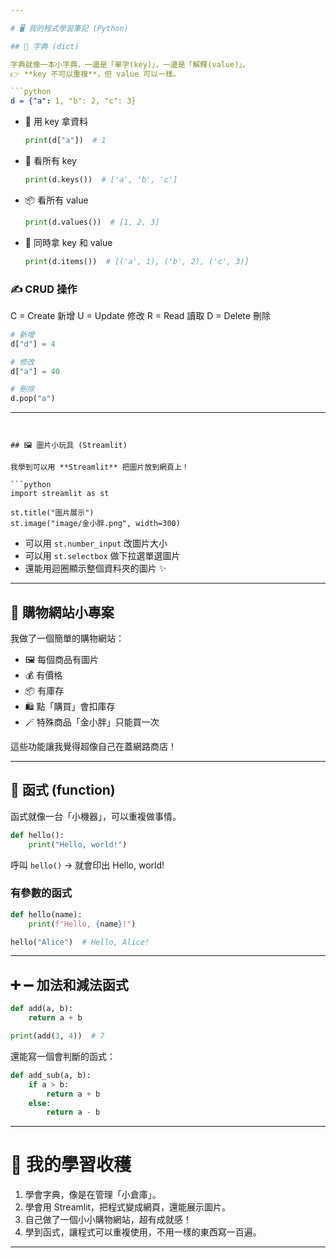 ```yaml
---

# 🖥️ 我的程式學習筆記 (Python)

## 📌 字典 (dict)

字典就像一本小字典，一邊是「單字(key)」，一邊是「解釋(value)」。
👉 **key 不可以重複**，但 value 可以一樣。

```python
d = {"a": 1, "b": 2, "c": 3}
```

* 🔑 用 key 拿資料

  ```python
  print(d["a"])  # 1
  ```
* 📂 看所有 key

  ```python
  print(d.keys())  # ['a', 'b', 'c']
  ```
* 📦 看所有 value

  ```python
  print(d.values())  # [1, 2, 3]
  ```
* 👫 同時拿 key 和 value

  ```python
  print(d.items())  # [('a', 1), ('b', 2), ('c', 3)]
  ```

### ✍️ CRUD 操作

C = Create 新增
U = Update 修改
R = Read 讀取
D = Delete 刪除

```python
# 新增
d["d"] = 4

# 修改
d["a"] = 40

# 刪除
d.pop("a")
```

---
```


## 🖼️ 圖片小玩具 (Streamlit)

我學到可以用 **Streamlit** 把圖片放到網頁上！

```python
import streamlit as st

st.title("圖片展示")
st.image("image/金小胖.png", width=300)
```

- 可以用 `st.number_input` 改圖片大小
- 可以用 `st.selectbox` 做下拉選單選圖片
- 還能用迴圈顯示整個資料夾的圖片 ✨

---

## 🛒 購物網站小專案

我做了一個簡單的購物網站：

- 🖼️ 每個商品有圖片
- 💰 有價格
- 📦 有庫存
- 🛍️ 點「購買」會扣庫存
- 🪄 特殊商品「金小胖」只能買一次

這些功能讓我覺得超像自己在蓋網路商店！

---

## 🔄 函式 (function)

函式就像一台「小機器」，可以重複做事情。

```python
def hello():
    print("Hello, world!")
```

呼叫 `hello()` → 就會印出 Hello, world!

### 有參數的函式

```python
def hello(name):
    print(f"Hello, {name}!")

hello("Alice")  # Hello, Alice!
```

---

## ➕ ➖ 加法和減法函式

```python
def add(a, b):
    return a + b

print(add(3, 4))  # 7
```

還能寫一個會判斷的函式：

```python
def add_sub(a, b):
    if a > b:
        return a + b
    else:
        return a - b
```

---

# 🎯 我的學習收穫

1. 學會字典，像是在管理「小倉庫」。
2. 學會用 Streamlit，把程式變成網頁，還能展示圖片。
3. 自己做了一個小小購物網站，超有成就感！
4. 學到函式，讓程式可以重複使用，不用一樣的東西寫一百遍。

---
